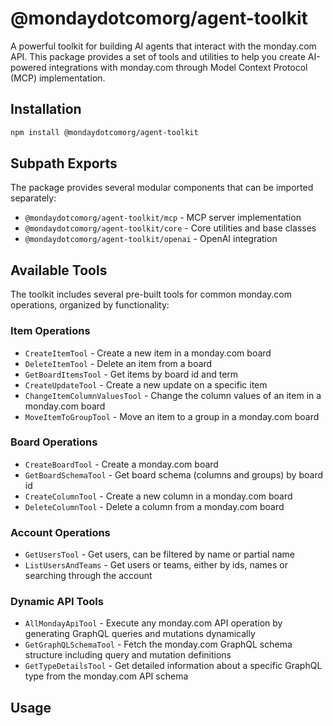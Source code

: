 # @mondaydotcomorg/agent-toolkit

A powerful toolkit for building AI agents that interact with the monday.com API. This package provides a set of tools and utilities to help you create AI-powered integrations with monday.com through Model Context Protocol (MCP) implementation.

## Installation

```bash
npm install @mondaydotcomorg/agent-toolkit
```

## Subpath Exports

The package provides several modular components that can be imported separately:

- `@mondaydotcomorg/agent-toolkit/mcp` - MCP server implementation
- `@mondaydotcomorg/agent-toolkit/core` - Core utilities and base classes
- `@mondaydotcomorg/agent-toolkit/openai` - OpenAI integration

## Available Tools

The toolkit includes several pre-built tools for common monday.com operations, organized by functionality:

### Item Operations
- `CreateItemTool` - Create a new item in a monday.com board
- `DeleteItemTool` - Delete an item from a board
- `GetBoardItemsTool` - Get items by board id and term
- `CreateUpdateTool` - Create a new update on a specific item
- `ChangeItemColumnValuesTool` - Change the column values of an item in a monday.com board
- `MoveItemToGroupTool` - Move an item to a group in a monday.com board

### Board Operations
- `CreateBoardTool` - Create a monday.com board
- `GetBoardSchemaTool` - Get board schema (columns and groups) by board id
- `CreateColumnTool` - Create a new column in a monday.com board
- `DeleteColumnTool` - Delete a column from a monday.com board

### Account Operations
- `GetUsersTool` - Get users, can be filtered by name or partial name
- `ListUsersAndTeams` - Get users or teams, either by ids, names or searching through the account

### Dynamic API Tools
- `AllMondayApiTool` - Execute any monday.com API operation by generating GraphQL queries and mutations dynamically
- `GetGraphQLSchemaTool` - Fetch the monday.com GraphQL schema structure including query and mutation definitions
- `GetTypeDetailsTool` - Get detailed information about a specific GraphQL type from the monday.com API schema

## Usage
